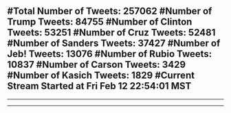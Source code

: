 #Total Number of Tweets: 257062 
#Number of Trump Tweets: 84755
#Number of Clinton Tweets: 53251
#Number of Cruz Tweets: 52481
#Number of Sanders Tweets: 37427
#Number of Jeb! Tweets: 13076
#Number of Rubio Tweets: 10837
#Number of Carson Tweets: 3429
#Number of Kasich Tweets: 1829
#Current Stream Started at Fri Feb 12 22:54:01 MST
---
---
---
